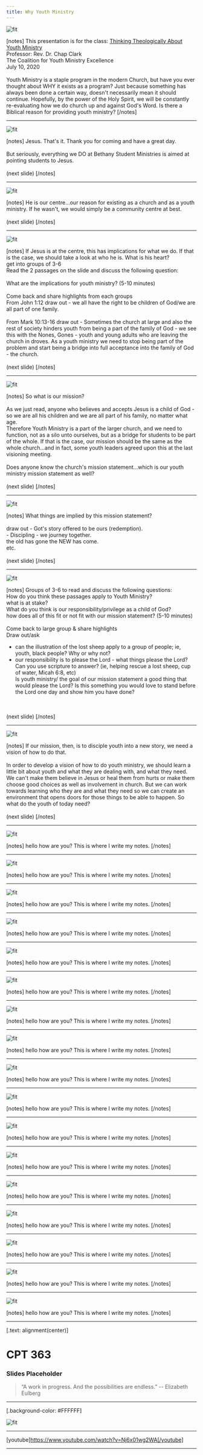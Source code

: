 ```yaml
---
title: Why Youth Ministry
---
```



![fit](1.png)

[notes]
This presentation is for the class:
<ins>Thinking Theologically About Youth Ministry</ins>
<br>Professor: Rev. Dr. Chap Clark
<br>The Coalition for Youth Ministry Excellence
<br>July 10, 2020
<br>
<br>
Youth Ministry is a staple program in the modern Church, but have you ever thought about WHY it exists as a program? Just because something has always been done a certain way, doesn't necessarily mean it should continue. Hopefully, by the power of the Holy Spirit, we will be constantly re-evaluating how we do church up and against God's Word. Is there a Biblical reason for providing youth ministry?
[/notes]


---

![fit](2.png)

[notes]
Jesus. That's it. Thank you for coming and have a great day.
<br>
<br>
But seriously, everything we DO at Bethany Student Ministries is aimed at pointing students to Jesus.
<br>
<br> (next slide)
[/notes]


---

![fit](3.png)

[notes]
He is our centre...our reason for existing as a church and as a youth ministry. If he wasn't, we would simply be a community centre at best.
<br>
<br>
(next slide)
[/notes]


---

![fit](4.png)

[notes]
If Jesus is at the centre, this has implications for what we do. If that is the case, we should take a look at who he is. What is his heart?
<br> get into groups of 3-6
<br> Read the 2 passages on the slide and discuss the following question:
<br>
<br> What are the implications for youth ministry? (5-10 minutes)
<br>
<br> Come back and share highlights from each groups
<br> From John 1:12 draw out - we all have the right to be children of God/we are all part of one family.
<br>
<br> From Mark 10:13-16 draw out - Sometimes the church at large and also the rest of society hinders youth from being a part of the family of God - we see this with the Nones, Gones - youth and young adults who are leaving the church in droves. As a youth ministry we need to stop being part of the problem and start being a bridge into full acceptance into the family of God - the church.
<br>
<br>
(next slide)
[/notes]


---

![fit](5.png)

[notes]
So what is our mission?
<br>
<br>
As we just read, anyone who believes and accepts Jesus is a child of God - so we are all his children and we are all part of his family, no matter what age.
<br> Therefore Youth Ministry is a part of the larger church, and we need to function, not as a silo unto ourselves, but as a bridge for students to be part of the whole. If that is the case, our mission should be the same as the whole church...and in fact, some youth leaders agreed upon this at the last visioning meeting.
<br>
<br>
Does anyone know the church's mission statement...which is our youth ministry mission statement as well?
<br>
<br>
(next slide)
[/notes]


---

![fit](6.png)

[notes]
What things are implied by this mission statement?
<br>
<br> draw out - Got's story offered to be ours (redemption).
<br> - Discipling - we journey together.
<br> the old has gone the NEW has come.
<br> etc.
<br>
<br>
(next slide)
[/notes]


---

![fit](7.png)

[notes]
Groups of 3-6 to read and discuss the following questions:<br> How do you think these passages apply to Youth Ministry? <br> what is at stake? <br> What do you think is our responsibility/privilege as a child of God? <br> how does all of this fit or not fit with our mission statement? (5-10 minutes)
<br>
<br> Come back to large group & share highlights
<br> Draw out/ask
- can the illustration of the lost sheep apply to a group of people; ie, youth, black people? Why or why not? <br>
- our responsibility is to please the Lord - what things please the Lord? Can you use scripture to answer? (ie, helping rescue a lost sheep, cup of water, Micah 6:8, etc)
<br> Is youth ministry/ the goal of our mission statement a good thing that would please the Lord? Is this something you would love to stand before the Lord one day and show him you have done?
<br>
<br>
(next slide)
[/notes]


---

![fit](8.png)

[notes]
If our mission, then, is to disciple youth into a new story, we need a vision of how to do that.
<br>
<br>
In order to develop a vision of how to do youth ministry, we should learn a little bit about youth and what they are dealing with, and what they need. We can't make them believe in Jesus or heal them from hurts or make them choose good choices as well as involvement in church. But we can work towards learning who they are and what they need so we can create an environment that opens doors for those things to be able to happen. So what do the youth of today need?
<br>
<br>
(next slide)
[/notes]


---

![fit](9.png)

[notes]
hello how are you? This is where I write my notes.
[/notes]


---

![fit](10.png)

[notes]
hello how are you? This is where I write my notes.
[/notes]


---

![fit](11.png)

[notes]
hello how are you? This is where I write my notes.
[/notes]


---

![fit](12.png)

[notes]
hello how are you? This is where I write my notes.
[/notes]


---

![fit](13.png)

[notes]
hello how are you? This is where I write my notes.
[/notes]


---

![fit](14.png)

[notes]
hello how are you? This is where I write my notes.
[/notes]


---

![fit](15.png)

[notes]
hello how are you? This is where I write my notes.
[/notes]


---

![fit](16.png)

[notes]
hello how are you? This is where I write my notes.
[/notes]


---

![fit](17.png)

[notes]
hello how are you? This is where I write my notes.
[/notes]


---

![fit](18.png)

[notes]
hello how are you? This is where I write my notes.
[/notes]


---

![fit](19.png)

[notes]
hello how are you? This is where I write my notes.
[/notes]


---

![fit](20.png)

[notes]
hello how are you? This is where I write my notes.
[/notes]


---

![fit](21.png)

[notes]
hello how are you? This is where I write my notes.
[/notes]


---

![fit](22.png)

[notes]
hello how are you? This is where I write my notes.
[/notes]


---

![fit](23.png)

[notes]
hello how are you? This is where I write my notes.
[/notes]


---

![fit](24.png)

[notes]
hello how are you? This is where I write my notes.
[/notes]


---

![fit](25.png)

[notes]
hello how are you? This is where I write my notes.
[/notes]


---

[.text: alignment(center)]

# CPT 363

### Slides Placeholder

> “A work in progress. And the possibilities are endless.”
-- Elizabeth Eulberg

---

[.background-color: #FFFFFF]

![fit](https://hibbittsdesign.org/images/ux-toolkit-8-no-numbers.png "Diagram of user experience design process/techniques")

---

[youtube]https://www.youtube.com/watch?v=Nj6x01wg2WA[/youtube]

---
